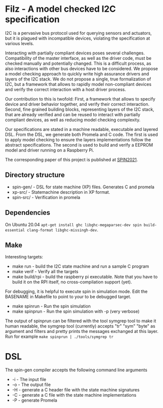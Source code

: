 Filz - A model checked I2C specification
======

I2C is a pervasive bus protocol used for querying sensors and actuators, but it
is plagued with incompatible devices, violating the specification at various
levels. 

Interacting with partially compliant devices poses several challenges.
Compatibility of the  master interface, as well as the driver code, must be
checked manually and potentially changed. This is a difficult process, as also
interactions with other bus devices have to be considered. We propose a model
checking approach to quickly write high assurance drivers and layers of the
I2C stack. We do not propose a single, true formalization of I2C, but a
framework that allows to rapidly model non-compliant devices and verify the
correct interaction with a host driver process.

Our contribution to this is twofold: First, a framework that allows to specify
device and driver behavior together, and verify their correct interaction.
Second, fine grained building blocks, representing layers of the I2C stack,
that are already verified and can be reused to interact with partially compliant 
devices, as well as reducing model checking complexity.

Our specifications are stated in a machine readable, executable and layered DSL. 
From the DSL, we generate both Promela and C code. The first is used to apply model
checking to ensure the layers implementations follow the abstract specifications. The
second is used to  build and verify a EEPROM model and driver running on a Raspberry Pi.

The corresponding paper of this project is published at [SPIN2021](https://conf.researchr.org/home/spin-2021).

Directory structure
----

*  spin-gen/ - DSL for state machine (XP) files. Generates C and promela
*  xp-src/   - Statemachine description in XP format.
*  spin-src/   - Verification in promela


Dependencies
----
On Ubuntu 20.04
`apt-get install ghc libghc-megaparsec-dev spin build-essential clang-format libghc-missingh-dev`.


Make
----
Interesting targets: 

 * make run   - build the I2C state machine and run a sample C program
 * make verif - Verify all the targets
 * make build/rpi  - build the raspberry pi executable. Note that you have to build it on the RPI itself, no cross-compilation support (yet).

For debugging, it is helpful to execute spin in simulation mode. 
Edit the BASENAME in Makefile to point to your to be debugged
target.

 * make spinrun - Run the spin simulation
 * make spinprun - Run the spin simulation with -p (very verbose)

The output of spinprun can be filtered with the tool symgrep tool to make
it human readable, the symgrep tool (currently) accepts "tr" "sym" "byte" 
as argument and filters and pretty prints the messages exchanged at this
layer. Run for example `make spinprun | ./tools/symgrep tr`

DSL
===
The spin-gen compiler accepts the following command line arguments
 * -i  - The input file
 * -o  - The output file
 * -H  - generate a C header file with the state machine signatures
 * -C  - generate a C file with the state machine implementations
 * -P  - generate Promela
